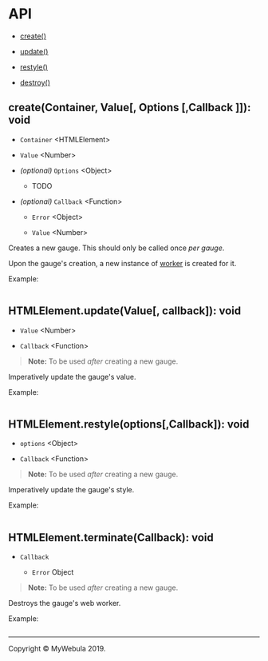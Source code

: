 # API

- [create()](#create)

- [update()](#update)

- [restyle()](#restyle)

- [destroy()](#destroy)

## create(Container, Value[, Options [,Callback ]]): void

- `Container` \<HTMLElement\>

- `Value` \<Number\>

- _(optional)_ `Options` \<Object\>

  - TODO

- _(optional)_ `Callback` \<Function\>

  - `Error` \<Object\>

  - `Value` \<Number\>

Creates a new gauge. This should only be called once _per gauge_.

Upon the gauge's creation, a new instance of [worker]() is created for it.

Example:

```javascript
```

## HTMLElement.update(Value[, callback]): void

- `Value` \<Number\>

- `Callback` \<Function\>

> **Note:** To be used _after_ creating a new gauge.

Imperatively update the gauge's value.

Example:

```javascript
```

## HTMLElement.restyle(options[,Callback]): void

- `options` \<Object\>

- `Callback` \<Function\>

> **Note:** To be used _after_ creating a new gauge.

Imperatively update the gauge's style.

Example:

```javascript
```

## HTMLElement.terminate(Callback): void

- `Callback`

  - `Error` Object
  

> **Note:** To be used _after_ creating a new gauge.

Destroys the gauge's web worker.

Example:

```javascript
```

---
Copyright &copy; MyWebula 2019.
